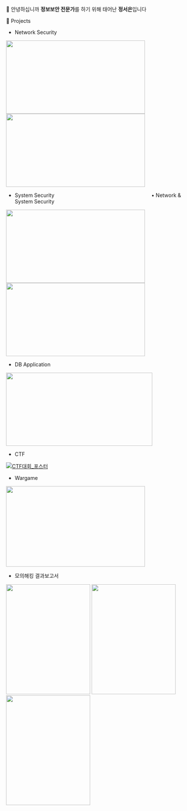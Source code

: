 👋 안녕하십니까 **정보보안 전문가**를 하기 위해 태어난 **정서은**입니다

🌱 Projects

- Network Security
  
[<img src="https://github.com/user-attachments/assets/e2f90e15-4887-44db-a66b-bfad1c6507e7" width="380" height="200"/>](https://github.com/Jung2023/portfolio_NETWORK/blob/main/network1.md)
[<img src="https://github.com/user-attachments/assets/0e52e22e-a39a-4c38-a5f7-6dc1551999a3" width="380" height="200"/>](https://github.com/Jung2023/portfolio_NETWORK/blob/main/network2.md)

- System Security                   • Network & System Security
  
[<img src="https://github.com/user-attachments/assets/6a3b8a60-3f23-4559-b006-188be6246c19" width="380" height="200"/>](https://github.com/Jung2023/portfolio_SYSTEM/blob/main/README.md)
[<img src="https://github.com/user-attachments/assets/7b9a28b4-593d-4428-adc6-89d3d02ca3ea" width="380" height="200"/>](https://github.com/Jung2023/portfolio_NETWORK-SYSTEM)

- DB Application
  
[<img src="https://github.com/user-attachments/assets/c02c0430-cf35-4230-b0e0-18a95e58e79f" width="400" height="200"/>](https://github.com/Jung2023/portfolio_DB-Application/blob/main/README.md)

- CTF             

[![CTF대회_포스터](https://github.com/user-attachments/assets/2ea46564-0b8f-4df1-937d-2e61567131b3)](https://github.com/Jung2023/portfolio_CTF)

- Wargame

[<img src="https://github.com/user-attachments/assets/223ba426-7a21-4728-86e3-b7ee000d5e98" width="380" height="220"/>](https://github.com/Jung2023/portfolio_WARGAME)

- 모의해킹 결과보고서

<img src="https://github.com/user-attachments/assets/3673ea02-98de-49ea-85ab-9784c8ece61d" width="230" height="300"/>
<img src="https://github.com/user-attachments/assets/fde9100c-d02e-4553-baed-5e1f47097cfe" width="230" height="300"/>
<img src="https://github.com/user-attachments/assets/d02db0cb-f214-44e2-a3e9-9298d061e1df" width="230" height="300"/>
